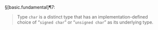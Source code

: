 §[basic.fundamental]¶7:
> Type `char` is a distinct type that has an implementation-defined choice of “`signed char`” or “`unsigned char`” as its underlying type.
